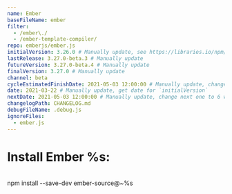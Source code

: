 ```yaml
---
name: Ember
baseFileName: ember
filter:
  - /ember\./
  - /ember-template-compiler/
repo: emberjs/ember.js
initialVersion: 3.26.0 # Manually update, see https://libraries.io/npm/ember-source throughout
lastRelease: 3.27.0-beta.3 # Manually update
futureVersion: 3.27.0-beta.4 # Manually update
finalVersion: 3.27.0 # Manually update
channel: beta
cycleEstimatedFinishDate: 2021-05-03 12:00:00 # Manually update, change next one to 6 weeks from this date...regardless of delays in the release
date: 2021-03-22 # Manually update, get date for `initialVersion`
nextDate: 2021-05-03 12:00:00 # Manually update, change next one to 6 weeks from this date...regardless of delays in the release
changelogPath: CHANGELOG.md
debugFileName: .debug.js
ignoreFiles:
  - ember.js
---
```

# Install Ember %s:
<br>
npm install --save-dev ember-source@~%s
